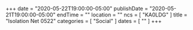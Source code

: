 +++
date = "2020-05-22T19:00:00-05:00"
publishDate = "2020-05-21T19:00:00-05:00"
endTime = ""
location = ""
ncs = [ "KA0LDG" ]
title = "Isolation Net 0522"
categories = [ "Social" ]
dates = [ "" ]
+++
